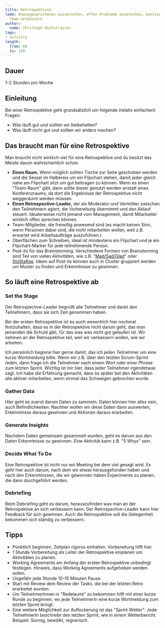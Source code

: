 ```yaml
---
title: Retrospektiven
lede: Unausgesprochenes aussprechen, offen Probleme ansprechen, kontinuierlich als
  Team verbessern
author:
  name: Christoph Hochstrasser
tags:
- activity
length:
  from: 60
  to: 120
---
```


## Dauer

1–2 Stunden pro Woche

## Einleitung

Bei einer Retrospektive geht grundsätzlich um folgende (relativ einfachen) Fragen:

* Was läuft gut und sollten wir beibehalten?
* Was läuft nicht gut und sollten wir anders machen?

## Das braucht man für eine Retrospektive

Man braucht nicht wirklich viel für eine Retrospektive und du besitzt das Meiste davon wahrscheinlich schon:

- **Einen Raum.** Wenn möglich sollten Tische zur Seite geschoben werden und die Sessel im Halbkreis um ein Flipchart stehen, damit jeder gleich nahe am Flipchart sitzt um gut beitragen zu können. Wenn es einen "Team-Raum" gibt, dann sollte dieser genutzt werden anstatt eines Konferenzraums, da dort die Ergebnisse der Retrospektive nicht weggeräumt werden müssen.
- **Einen Retrospective-Leader,** der als Moderator und Vermittler zwischen den Teilnehmern agiert, die Vorbereitung übernimmt und den Ablauf steuert. Idealerweise nicht jemand vom Management, damit Mitarbeiter wirklich offen sprechen können.
- Team-Mitglieder, die freiwillig anwesend sind (es macht keinen Sinn, wenn Personen dabei sind, die nicht mitarbeiten wollen, weil z.B. erwartet wird Arbeitsaufträge auszuführen.)
- Oberflächen zum Schreiben, ideal ist mindestens ein Flipchart und je ein Flipchart-Marker für jede teilnehmende Person.
- Post-its für das Brainstorming. Verschiedene Formen von Brainstorming sind Teil von vielen Aktivitäten, wie z.B. "[Mad/Sad/Glad](/guide/mad-sad-glad)" oder [StoStaKee](/guide/sto-sta-kee). Ideen auf Post-its können auch in Cluster gruppiert werden um Muster zu finden und Erkenntnisse zu gewinnen.

## So läuft eine Retrospektive ab 

### Set the Stage

Der Retrospective-Leader begrüßt alle Teilnehmer und dankt den Teilnehmern, dass sie sich Zeit genommen haben.

Bei der ersten Retrospektive ist es auch wesentlich hier nochmal festzuhalten, dass es in der Retrospektive nicht darum geht, das man jemanden die Schuld gibt, für das was was nicht gut gelaufen ist. Wir nehmen an der Retrospektive teil, weil wir verbessern wollen, wie wir arbeiten.

Ich persönlich beginne hier gerne damit, das ich jeden Teilnehmer um eine kurze Wortmeldung bitte. Wenn wir z.B. über den letzten Scrum-Sprint reden, dann frage ich die Teilnehmer nach einem Wort oder einer Phrase zum letzten Sprint. Wichtig ist mir hier, dass jeder Teilnehmer irgendetwas sagt. Ich habe die Erfahrung gemacht, dass so später bei den Aktivitäten alle aktiver mitarbeiten, wenn einmal das Schweigen gebrochen wurde.

### Gather Data

Hier geht es zuerst darum Daten zu sammeln. Daten können hier alles sein, auch Befindlichkeiten. Nachher wollen wir diese Daten dann auswerten, Erkenntnisse daraus gewinnen und Aktionen daraus erarbeiten.

### Generate Insights

Nachdem Daten gemeinsam gesammelt wurden, geht es darum aus den Daten Erkenntnisse zu gewinnen. Eine Aktivität kann z.B. "5 Whys" sein.

### Decide What To Do

Eine Retrospektive ist nicht nur ein Meeting bei dem viel gesagt wird. Es geht hier auch darum, nach dem wir etwas herausgefunden haben und nach den Erkenntnissen, die wir gewonnen haben Experimente zu planen, die dann durchgeführt werden.

### Debriefing

Beim Debriefing geht es darum, herauszufinden was man an der Retrospektive an sich verbessern kann. Der Retrospective-Leader kann hier Feedback für sich gewinnen. Auch die Retrospektive soll die Gelegenheit bekommen sich ständig zu verbessern.

## Tipps

- Pünktlich beginnen, Zeitplan rigoros einhalten. Vorbereitung hilft hier.
- 1 Stunde Vorbereitung als Leiter der Retrospektive einplanen um Aktivitäten zu planen.
- Working Agreements am Anfang der ersten Retrospektive unbedingt festlegen. Hinweis, dass Working Agreements aufgehoben werden sollen.
- Ungefähr jede Stunde 10–15 Minuten Pause.
- Start mit Review dem Review der Tasks, die bei der letzten Retro erarbeitet wurden.
- Um TeilnehmerInnen in "Redelaune" zu bekommen hilft mit einer kurze Runde zu beginnen, wo jede
  TeilnehmerIn eine kurze Wortmeldung zum letzten Sprint bringt.
- Eine weitere Möglichkeit zur Auflockerung ist das "Sprint Wetter": Jede TeilnehmerIn beschreibt
  den letzten Sprint, wie in einem Wetterbericht. Beispiel: Sonnig, bewölkt, regnerisch.
